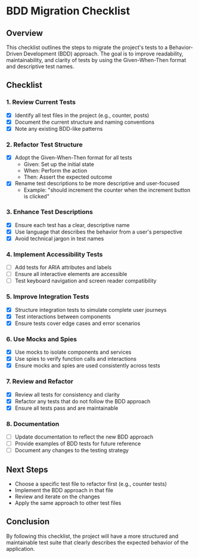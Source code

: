 # BDD Migration Checklist

## Overview

This checklist outlines the steps to migrate the project's tests to a Behavior-Driven Development (BDD) approach. The goal is to improve readability, maintainability, and clarity of tests by using the Given-When-Then format and descriptive test names.

## Checklist

### 1. Review Current Tests

- [x] Identify all test files in the project (e.g., counter, posts)
- [x] Document the current structure and naming conventions
- [x] Note any existing BDD-like patterns

### 2. Refactor Test Structure

- [x] Adopt the Given-When-Then format for all tests
  - Given: Set up the initial state
  - When: Perform the action
  - Then: Assert the expected outcome
- [x] Rename test descriptions to be more descriptive and user-focused
  - Example: "should increment the counter when the increment button is clicked"

### 3. Enhance Test Descriptions

- [x] Ensure each test has a clear, descriptive name
- [x] Use language that describes the behavior from a user's perspective
- [x] Avoid technical jargon in test names

### 4. Implement Accessibility Tests

- [ ] Add tests for ARIA attributes and labels
- [ ] Ensure all interactive elements are accessible
- [ ] Test keyboard navigation and screen reader compatibility

### 5. Improve Integration Tests

- [x] Structure integration tests to simulate complete user journeys
- [x] Test interactions between components
- [x] Ensure tests cover edge cases and error scenarios

### 6. Use Mocks and Spies

- [x] Use mocks to isolate components and services
- [x] Use spies to verify function calls and interactions
- [x] Ensure mocks and spies are used consistently across tests

### 7. Review and Refactor

- [x] Review all tests for consistency and clarity
- [x] Refactor any tests that do not follow the BDD approach
- [x] Ensure all tests pass and are maintainable

### 8. Documentation

- [ ] Update documentation to reflect the new BDD approach
- [ ] Provide examples of BDD tests for future reference
- [ ] Document any changes to the testing strategy

## Next Steps

- Choose a specific test file to refactor first (e.g., counter tests)
- Implement the BDD approach in that file
- Review and iterate on the changes
- Apply the same approach to other test files

## Conclusion

By following this checklist, the project will have a more structured and maintainable test suite that clearly describes the expected behavior of the application.
